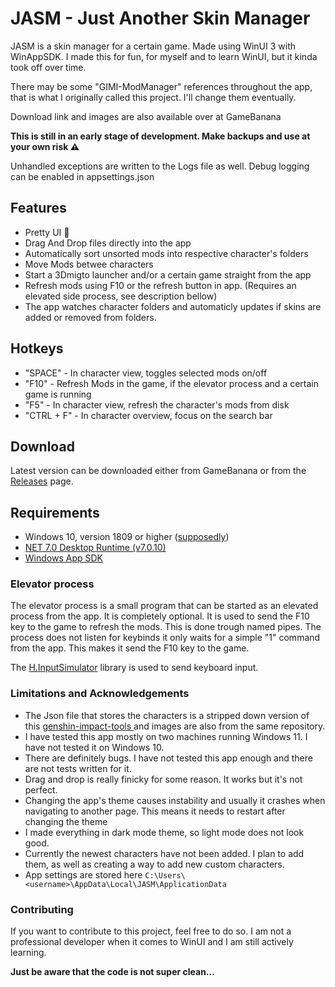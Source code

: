 ﻿# JASM - Just Another Skin Manager

JASM is a skin manager for a certain game. Made using WinUI 3 with WinAppSDK. 
I made this for fun, for myself and to learn WinUI, but it kinda took off over time.

There may be some "GIMI-ModManager" references throughout the app, that is what I originally called this project. I'll change them eventually.


Download link and images are also available over at GameBanana

**This is still in an early stage of development. Make backups and use at your own risk ⚠️** 

Unhandled exceptions are written to the Logs file as well. Debug logging can be enabled in appsettings.json



## Features
- Pretty UI 👀
- Drag And Drop files directly into the app
- Automatically sort unsorted mods into respective character's folders
- Move Mods betwee characters
- Start a 3Dmigto launcher and/or a certain game straight from the app
- Refresh mods using F10 or the refresh button in app. (Requires an elevated side process, see description bellow)
- The app watches character folders and automaticly updates if skins are added or removed from folders.

## Hotkeys
- "SPACE" - In character view, toggles selected mods on/off
- "F10" - Refresh Mods in the game, if the elevator process and a certain game is running
- "F5" - In character view, refresh the character's mods from disk
- "CTRL + F" - In character overview, focus on the search bar

## Download
Latest version can be downloaded either from GameBanana or from the [Releases]() page.

## Requirements
- Windows 10, version 1809 or higher ([supposedly](https://learn.microsoft.com/en-us/windows/apps/windows-app-sdk/))
- [NET 7.0 Desktop Runtime (v7.0.10)](https://aka.ms/dotnet-core-applaunch?missing_runtime=true&arch=x64&rid=win10-x64&apphost_version=7.0.10&gui=true)
- [Windows App SDK](https://learn.microsoft.com/en-us/windows/apps/windows-app-sdk/downloads)

### Elevator process
The elevator process is a small program that can be started as an elevated process from the app. It is completely optional.
It is used to send the F10 key to the game to refresh the mods. This is done trough named pipes. 
The process does not listen for keybinds it only waits for a simple "1" command from the app. This makes it send the F10 key to the game.

The [H.InputSimulator](https://github.com/HavenDV/H.InputSimulator) library is used to send keyboard input.


### Limitations and Acknowledgements
- The Json file that stores the characters is a stripped down version of this [genshin-impact-tools ](https://github.com/tokafew420/genshin-impact-tools/blob/3d10e411a411b8ed532356ccb45fcd80b6b2383b/data/characters.json) and images are also from the same repository.
- I have tested this app mostly on two machines running Windows 11. I have not tested it on Windows 10.
- There are definitely bugs. I have not tested this app enough and there are not tests written for it.
- Drag and drop is really finicky for some reason. It works but it's not perfect.
- Changing the app's theme causes instability and usually it crashes when navigating to another page. This means it needs to restart after changing the theme
- I made everything in dark mode theme, so light mode does not look good.
- Currently the newest characters have not been added. I plan to add them, as well as creating a way to add new custom characters.
- App settings are stored here ```C:\Users\<username>\AppData\Local\JASM\ApplicationData```

### Contributing
If you want to contribute to this project, feel free to do so. I am not a professional developer when it comes to WinUI and I am still actively  learning.

**Just be aware that the code is not super clean...**
